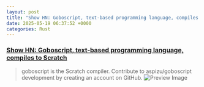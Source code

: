 ```yaml
---
layout: post
title: "Show HN: Goboscript, text-based programming language, compiles to Scratch"
date: 2025-05-19 06:37:52 +0000
categories: Rust
---
```


### [Show HN: Goboscript, text-based programming language, compiles to Scratch](https://github.com/aspizu/goboscript)

> goboscript is the Scratch compiler. Contribute to aspizu/goboscript development by creating an account on GitHub.
![Preview Image](https://repository-images.githubusercontent.com/509565730/c465a87b-da6b-4d17-ae7a-16845b7820cc)

